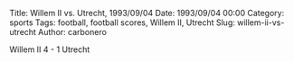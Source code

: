 Title: Willem II vs. Utrecht, 1993/09/04
Date: 1993/09/04 00:00
Category: sports
Tags: football, football scores, Willem II, Utrecht
Slug: willem-ii-vs-utrecht
Author: carbonero


Willem II 4 - 1 Utrecht
